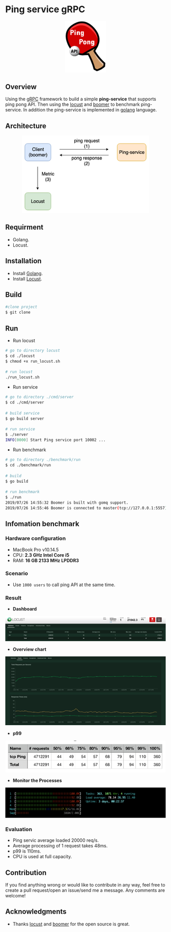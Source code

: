 # Ping service gRPC

<div align="center">
  <img src="./images/p.png" width="130">
</div>

## Overview
Using the [gRPC](https://github.com/grpc/grpc-go) framework to build a simple **ping-service** that supports ping pong API. Then using the [locust](https://locust.io/) and [boomer](https://github.com/myzhan/boomer) to benchmark ping-service. In addition the ping-service is implemented in [golang](https://golang.org/) language.

## Architecture
<div align="center">
  <img src="./images/architecture.png" width="400">
</div>

## Requirment
- Golang.
- Locust.

## Installation
- Install [Golang](https://golang.org/doc/install).
- Install [Locust](https://docs.locust.io/en/latest/installation.html).

## Build

```sh
#clone project
$ git clone 
```

## Run
- Run locust

```sh
# go to directory locust 
$ cd ./locust
$ chmod +x run_locust.sh

# run locust
./run_locust.sh
```

- Run service
  
```sh
# go to directory ./cmd/server
$ cd ./cmd/server

# build service
$ go build server

# run service
$ ./server
INFO[0000] Start Ping service port 10002 ... 
```
- Run benchmark

```sh
# go to directory ./benchmark/run
$ cd ./benchmark/run

# build
$ go build

# run benchmark
$ ./run
2019/07/26 14:55:32 Boomer is built with gomq support.
2019/07/26 14:55:46 Boomer is connected to master(tcp://127.0.0.1:5557) press Ctrl+c to quit.
```

## Infomation benchmark
### Hardware configuration
- MacBook Pro v10.14.5
- CPU: **2.3 GHz Intel Core i5**
- RAM: **16 GB 2133 MHz LPDDR3**

### Scenario
- Use `1000 users` to call ping API at the same time.
  
### Result

- **Dashboard**
  
<div align="center">
  <img src="./images/dashboard.png">
</div>

- **Overview chart**
  
<div align="center">
  <img src="./images/chart.png">
</div>

- **p99**
  
<div align="center">
  <img src="./images/p99.png">
</div>

- **Monitor the Processes**

<div align="center">
  <img src="./images/htop.png">
</div>

### Evaluation
- Ping servic average loaded 20000 req/s.
- Average processing of 1 request takes 48ms.
- p99 is 110ms.
- CPU is used at full capacity.

## Contribution
If you find anything wrong or would like to contribute in any way, feel free to create a pull request/open an issue/send me a message. Any comments are welcome!

## Acknowledgments
- Thanks [locust](https://locust.io/) and [boomer](https://github.com/myzhan/boomer) for the open source is great.